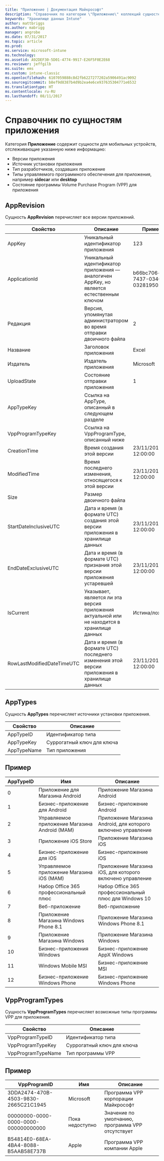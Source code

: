 ```yaml
---
title: "Приложение | Документация Майкрософт"
description: "Справочник по категории \"Приложение\" коллекций сущностей в API хранилища данных Intune."
keywords: "Хранилище данных Intune"
author: mattbriggs
ms.author: mabrigg
manager: angrobe
ms.date: 07/31/2017
ms.topic: article
ms.prod: 
ms.service: microsoft-intune
ms.technology: 
ms.assetid: A92DEF30-5D01-4774-9917-E26F5F0E2E68
ms.reviewer: jeffgilb
ms.suite: ems
ms.custom: intune-classic
ms.openlocfilehash: 6107059888c8d2fb6227277202a5906491ac9092
ms.sourcegitcommit: b8ef9d8387b4d9b2ea4e6ce937635304771e6532
ms.translationtype: HT
ms.contentlocale: ru-RU
ms.lasthandoff: 08/11/2017
---
```

# <a name="reference-for-application-entities"></a>Справочник по сущностям приложения

Категория **Приложение** содержит сущности для мобильных устройств, отслеживающие указанную ниже информацию:

  -  Версии приложения
  -  Источник установки приложения
  -  Тип разработчиков, создавших приложение
  -  Типы управляемого программного обеспечения для приложения, например **sidecar** или **desktop**
  -  Состояние программы Volume Purchase Program (VPP) для приложения

## <a name="apprevision"></a>AppRevision

Сущность **AppRevision** перечисляет все версии приложений.

| Свойство  | Описание | Пример |
|---------|------------|--------|
| AppKey |Уникальный идентификатор приложения |123 |
| ApplicationId |Уникальный идентификатор приложения — аналогичен AppKey, но является естественным ключом |b66bc706-ffff-7437-0340-032819502773 |
| Редакция |Версия, упомянутая администратором во время отправки двоичного файла |2 |
| Название |Заголовок приложения |Excel |
| Издатель |Издатель приложения |Microsoft |
| UploadState |Состояние отправки приложения |1 |
| AppTypeKey |Ссылка на AppType, описанный в следующем разделе | |
| VppProgramTypeKey |Ссылка на VppProgramType, описанный ниже | |
| CreationTime |Время создания этой версии |23/11/2016 12:00:00 |
| ModifiedTime |Время последнего изменения, относящегося к этой версии |23/11/2016 12:00:00 |
| Size |Размер двоичного файла | |
| StartDateInclusiveUTC |Дата и время (в формате UTC) создания этой версии приложения в хранилище данных |23/11/2016 12:00:00 |
| EndDateExclusiveUTC |Дата и время (в формате UTC) признания этой версии приложения устаревшей |23/11/2016 12:00:00 |
| IsCurrent |Указывает, является ли эта версия приложения актуальной или не находится в хранилище данных |Истина/ложь |
| RowLastModifiedDateTimeUTC |Дата и время (в формате UTC) последнего изменения этой версии приложения в хранилище данных |23/11/2016 12:00:00 |

## <a name="apptypes"></a>AppTypes

Сущность **AppTypes** перечисляет источники установки приложения.

| Свойство  | Описание |
|---------|------------|
| AppTypeID |Идентификатор типа |
| AppTypeKey |Суррогатный ключ для ключа |
| AppTypeName |Тип приложения |

## <a name="example"></a>Пример

| AppTypeID  | Имя | Описание |
|---------|------------|--------|
| 0 |Приложение для Магазина Android |Приложение Магазина Android |
| 1 |Бизнес-приложение для Android |Бизнес-приложение Android |
| 2 |Управляемое приложение Магазина Android (MAM) |Приложение Магазина Android, для которого включено управление |
| 3 |Приложение iOS Store |Приложение Магазина iOS |
| 4 |Бизнес-приложение для iOS |Бизнес-приложение iOS |
| 5 |Управляемое приложение Магазина iOS (MAM) |Приложение Магазина iOS, для которого включено управление |
| 6 |Набор Office 365 профессиональный плюс |Набор Office 365 профессиональный плюс для Windows 10 |
| 7 |Веб-приложение |Веб-приложение |
| 8 |Приложение Магазина Windows Phone 8.1 |Приложение Магазина Windows Phone 8.1 |
| 9 |Приложение Магазина Windows |Приложение Магазина Windows |
| 10 |Бизнес-приложения Windows |Бизнес-приложение AppX Windows |
| 11 |Windows Mobile MSI |Бизнес-приложение MSI |
| 12 |Бизнес-приложение Windows Phone |Бизнес-приложение Windows Phone |


## <a name="vppprogramtypes"></a>VppProgramTypes

Сущность **VppProgramTypes** перечисляет возможные типы программы VPP для приложения.

| Свойство  | Описание |
|---------|------------|
| VppProgramTypeID |Идентификатор типа |
| VppProgramTypeKey |Суррогатный ключ для ключа |
| VppProgramTypeName |Тип программы VPP |

## <a name="example"></a>Пример

| VppProgramID  | Имя | Описание |
|---------|------------|--------|
| 3DDA2474-470B-4503-9830-2665C21C1945 |Microsoft |Программа VPP корпорации Майкрософт |
| 00000000-0000-0000-0000-000000000000 |Пока недоступно |Значение по умолчанию, программа VPP отсутствует |
| B54814E0-68EA-4BA4-8088-B5AAB58E737B |Apple |Программа VPP компании Apple |
